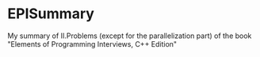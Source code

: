 # EPISummary
My summary of II.Problems (except for the parallelization part) of the book "Elements of Programming Interviews, C++ Edition"

